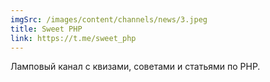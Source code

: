 ```yaml
---
imgSrc: /images/content/channels/news/3.jpeg
title: Sweet PHP
link: https://t.me/sweet_php
---
```


Ламповый канал с квизами, советами и статьями по PHP.
